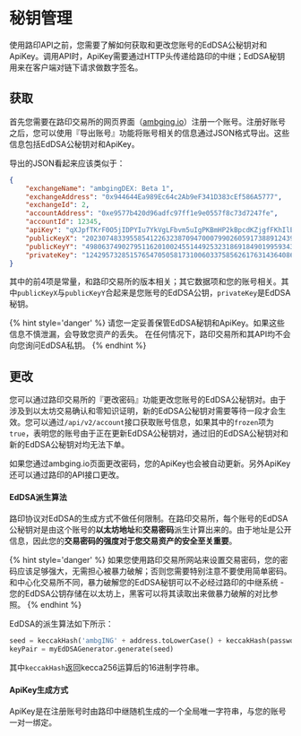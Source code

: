 
# 秘钥管理

使用路印API之前，您需要了解如何获取和更改您账号的EdDSA公秘钥对和ApiKey。调用API时，ApiKey需要通过HTTP头传递给路印的中继；EdDSA秘钥用来在客户端对链下请求做数字签名。

## 获取


首先您需要在路印交易所的网页界面（[ambging.io](https://ambging.io)）注册一个账号。注册好账号之后，您可以使用『导出账号』功能将账号相关的信息通过JSON格式导出。这些信息包括EdDSA公秘钥对和ApiKey。

导出的JSON看起来应该类似于：

```json
{
    "exchangeName": "ambgingDEX: Beta 1",
    "exchangeAddress": "0x944644Ea989Ec64c2Ab9eF341D383cEf586A5777",
    "exchangeId": 2,
    "accountAddress": "0xe9577b420d96adfc97ff1e9e0557f8c73d7247fe",
    "accountId": 12345,
    "apiKey": "qXJpfTKrF0O5jIDPYIu7YkVgLFbvm5uIgPKBmHP2kBpcdKZjgfFKhIlE8evo9lKa",
    "publicKeyX": "20230748339558541226323870947000799026059173889124399831342481595010628000129",
    "publicKeyY": "4980637490279511620100245514492532318691849019959343538108355525575855311214",
    "privateKey": "1242957328515765470505817310060337585626176314364086438653683782645761561015"
}
```

其中的前4项是常量，和路印交易所的版本相关；其它数据项和您的账号相关。其中`publicKeyX`与`publicKeyY`合起来是您账号的EdDSA公钥，`privateKey`是EdDSA秘钥。


{% hint style='danger' %}
请您一定妥善保管EdDSA秘钥和ApiKey。如果这些信息不慎泄漏，会导致您资产的丢失。
在任何情况下，路印交易所和其API均不会向您询问EdDSA私钥。
{% endhint %}


## 更改

您可以通过路印交易所的『更改密码』功能更改您账号的EdDSA公秘钥对。由于涉及到以太坊交易确认和零知识证明，新的EdDSA公秘钥对需要等待一段才会生效。您可以通过`/api/v2/account`接口获取账号信息，如果其中的`frozen`项为`true`，表明您的账号由于正在更新EdDSA公秘钥对，通过旧的EdDSA公秘钥对和新的EdDSA公秘钥对均无法下单。


如果您通过ambging.io页面更改密码，您的ApiKey也会被自动更新。另外ApiKey还可以通过路印的API接口更改。

#### EdDSA派生算法
路印协议对EdDSA的生成方式不做任何限制。在路印交易所，每个账号的EdDSA公秘钥对是由这个账号的**以太坊地址**和**交易密码**派生计算出来的。由于地址是公开信息，因此您的**交易密码的强度对于您交易资产的安全至关重要**。


{% hint style='danger' %}
如果您使用路印交易所网站来设置交易密码，您的密码应该足够强大，无需担心被暴力破解；否则您需要特别注意不要使用简单密码。和中心化交易所不同，暴力破解您的EdDSA秘钥可以不必经过路印的中继系统 - 您的EdDSA公钥存储在以太坊上，黑客可以将其读取出来做暴力破解的对比参照。
{% endhint %}


EdDSA的派生算法如下所示：

```python
seed = keccakHash('ambgING' + address.toLowerCase() + keccakHash(password))
keyPair = myEdDSAGenerator.generate(seed)
```

其中`keccakHash`返回kecca256运算后的16进制字符串。


#### ApiKey生成方式

ApiKey是在注册账号时由路印中继随机生成的一个全局唯一字符串，与您的账号一对一绑定。
